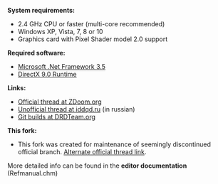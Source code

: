 **System requirements:**
- 2.4 GHz CPU or faster (multi-core recommended)
- Windows XP, Vista, 7, 8 or 10
- Graphics card with Pixel Shader model 2.0 support

**Required software:**
- [Microsoft .Net Framework 3.5](http://www.microsoft.com/download/en/details.aspx?id=25150)
- [DirectX 9.0 Runtime](https://www.microsoft.com/en-us/download/details.aspx?id=35&44F86079-8679-400C-BFF2-9CA5F2BCBDFC=1)

**Links:**
- [Official thread at ZDoom.org](http://forum.zdoom.org/viewtopic.php?f=3&t=32392) 
- [Unofficial thread at iddqd.ru](http://i.iddqd.ru/viewtopic.php?t=522) (in russian)
- [Git builds at DRDTeam.org](http://devbuilds.drdteam.org/doombuilder2-gzdb/) 

**This fork:**
- This fork was created for maintenance of seemingly discontinued official branch. [Alternate official thread link](https://forum.zdoom.org/viewtopic.php?f=44&t=54957).

More detailed info can be found in the **editor documentation** (Refmanual.chm)

